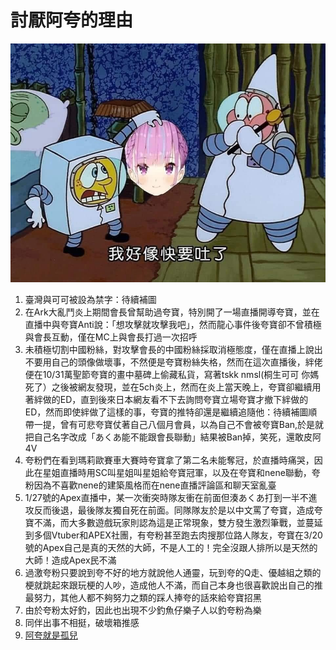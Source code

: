 <!DOCTYPE html>
<html>
<head>
    <meta charset="utf-8">
    <title>夸黑社</title>
    <link href="style/1.css" rel="stylesheet" type="text/css">
</head>
<body>
    <h1><strong>討厭阿夸的理由</strong></h1>
    <img src="images/1.jpg" alt="My test images"><p>
    <ol>
        <li>臺灣與可可被設為禁字：待續補圖</li>
        <li>在Ark大亂鬥炎上期間會長曾幫助過夸寶，特別開了一場直播開導夸寶，並在直播中與夸寶Anti說：「想攻擊就攻擊我吧」，然而龍心事件後夸寶卻不曾積極與會長互動，僅在MC上與會長打過一次招呼</li>
        <li>未積極切割中國粉絲，對攻擊會長的中國粉絲採取消極態度，僅在直播上說出不要用自己的頭像做壞事，不然便是夸寶粉絲失格，然而在這次直播後，絆佬便在10/31萬聖節夸寶的畫中墓碑上偷藏私貨，寫著tskk nmsl(桐生可可 你媽死了）之後被網友發現，並在5ch炎上，然而在炎上當天晚上，夸寶卻繼續用著絆做的ED，直到後來日本網友看不下去詢問夸寶立場夸寶才撤下絆做的ED，然而即使絆做了這樣的事，夸寶的推特卻還是繼續追隨他：待續補圖順帶一提，曾有可悲夸寶仗著自己八個月會員，以為自己不會被夸寶Ban,於是就把自己名字改成「あくあ能不能跟會長聯動」結果被Ban掉，笑死，還敢皮阿4V</li>
        <li>夸粉們在看到瑪莉歐賽車大賽時夸寶拿了第二名未能奪冠，於直播時痛哭，因此在星姐直播時用SC叫星姐叫星姐給夸寶冠軍，以及在夸寶和nene聯動，夸粉因為不喜歡nene的建築風格而在nene直播評論區和聊天室亂臺</li>
        <li>1/27號的Apex直播中，某一次衝突時隊友衝在前面但湊あくあ打到一半不進攻反而後退，最後隊友獨自死在前面。同隊隊友於是以中文罵了夸寶，造成夸寶不滿，而大多數遊戲玩家則認為這是正常現象，雙方發生激烈筆戰，並蔓延到多個Vtuber和APEX社團，有夸粉甚至跑去肉搜那位路人隊友，夸寶在3/20號的Apex自己是真的天然的大師，不是人工的！完全沒跟人排所以是天然的大師！造成Apex民不滿</li>
        <li>過激夸粉只要說到夸不好的地方就說他人通靈，玩到夸的Q走、優越組之類的梗就跳起來跟玩梗的人吵，造成他人不滿，而自己本身也很喜歡說出自己的推最努力，其他人都不夠努力之類的踩人捧夸的話來給夸寶招黑</li>
        <li>由於夸粉太好釣，因此也出現不少釣魚仔樂子人以釣夸粉為樂</li>
        <li>同伴出事不相挺，破壞箱推感</li>
        <li><a href="https://www.youtube.com/watch?v=36Oml1axjFw&ab_channel=ccc">阿夸就是孤兒</a></li>
    </ol>
</body>
</html> 
